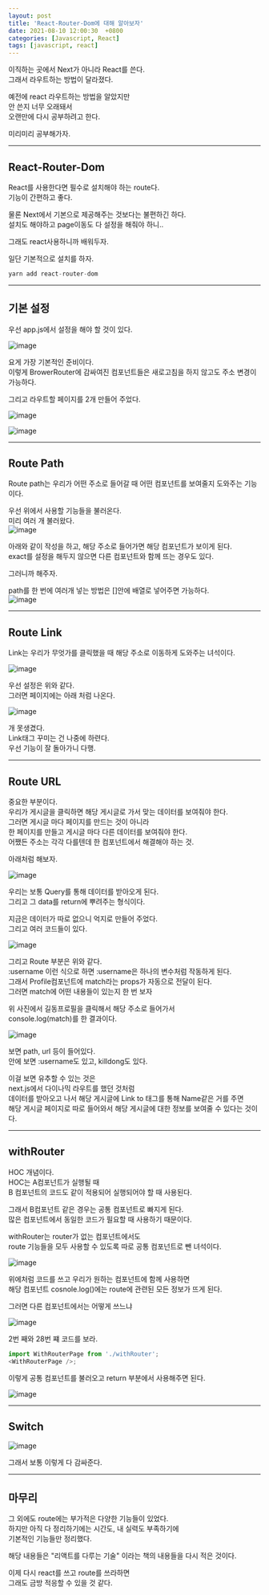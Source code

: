 ```yaml
---
layout: post
title: 'React-Router-Dom에 대해 알아보자'
date: 2021-08-10 12:00:30  +0800
categories: [Javascript, React]
tags: [javascript, react]
---
```


이직하는 곳에서 Next가 아니라 React를 쓴다.  
그래서 라우트하는 방법이 달라졌다.

예전에 react 라우트하는 방법을 알았지만  
안 쓴지 너무 오래돼서  
오랜만에 다시 공부하려고 한다.

미리미리 공부해가자.

---

## **React-Router-Dom**

React를 사용한다면 필수로 설치해야 하는 route다.  
기능이 간편하고 좋다.

물론 Next에서 기본으로 제공해주는 것보다는 불편하긴 하다.  
설치도 해야하고 page이동도 다 설정을 해줘야 하니..

그래도 react사용하니까 배워두자.

일단 기본적으로 설치를 하자.

```js
yarn add react-router-dom
```

---

## **기본 설정**

우선 app.js에서 설정을 해야 할 것이 있다.

![image](/assets/img/sample/route1.png)

요게 가장 기본적인 준비이다.  
이렇게 BrowerRouter에 감싸여진 컴포넌트들은 새로고침을 하지 않고도 주소 변경이 가능하다.

그리고 라우트할 페이지를 2개 만들어 주었다.

![image](/assets/img/sample/route2.png)

![image](/assets/img/sample/route3.png)

---

## **Route Path**

Route path는 우리가 어떤 주소로 들어갈 때 어떤 컴포넌트를 보여줄지 도와주는 기능이다.

우선 위에서 사용할 기능들을 불러온다.  
미리 여러 개 불러왔다.  
![image](/assets/img/sample/route4.png)

아래와 같이 작성을 하고, 해당 주소로 들어가면 해당 컴포넌트가 보이게 된다.  
exact를 설정을 해두지 않으면 다른 컴포넌트와 함께 뜨는 경우도 있다.

그러니까 해주자.

path를 한 번에 여러개 넣는 방법은 []안에 배열로 넣어주면 가능하다.  
![image](/assets/img/sample/route5.png)

---

## **Route Link**

Link는 우리가 무엇가를 클릭했을 때 해당 주소로 이동하게 도와주는 녀석이다.

![image](/assets/img/sample/route6.png)

우선 설정은 위와 같다.  
그러면 페이지에는 아래 처럼 나온다.

![image](/assets/img/sample/route7.png)

개 못생겼다.  
Link태그 꾸미는 건 나중에 하련다.  
우선 기능이 잘 돌아가니 다행.

---

## **Route URL**

중요한 부분이다.  
우리가 게시글을 클릭하면 해당 게시글로 가서 맞는 데이터를 보여줘야 한다.  
그러면 게시글 마다 페이지를 만드는 것이 아니라  
한 페이지를 만들고 게시글 마다 다른 데이터를 보여줘야 한다.  
어쨌든 주소는 각각 다를텐데 한 컴포넌트에서 해결해야 하는 것.

아래처럼 해보자.

![image](/assets/img/sample/route8.png)

우리는 보통 Query를 통해 데이터를 받아오게 된다.  
그리고 그 data를 return에 뿌려주는 형식이다.

지금은 데이터가 따로 없으니 억지로 만들어 주었다.  
그리고 여러 코드들이 있다.

![image](/assets/img/sample/route9.png)

그리고 Route 부분은 위와 같다.  
:username 이런 식으로 하면 :username은 하나의 변수처럼 작동하게 된다.  
그래서 Profile컴포넌트에 match라는 props가 자동으로 전달이 된다.  
그러면 match에 어떤 내용들이 있는지 한 번 보자

위 사진에서 길동프로필을 클릭해서 해당 주소로 들어가서  
console.log(match)를 한 결과이다.

![image](/assets/img/sample/route10.png)

보면 path, url 등이 들어있다.  
안에 보면 :username도 있고, killdong도 있다.

이걸 보면 유추할 수 있는 것은  
next.js에서 다이나믹 라우트를 했던 것처럼  
데이터를 받아오고 나서 해당 게시글에 Link to 태그를 통해 Name같은 거를 주면  
해당 게시글 페이지로 따로 들어와서 해당 게시글에 대한 정보를 보여줄 수 있다는 것이다.

---

## **withRouter**

HOC 개념이다.  
HOC는 A컴포넌트가 실행될 때  
B 컴포넌트의 코드도 같이 적용되어 실행되어야 할 때 사용된다.

그래서 B컴포넌트 같은 경우는 공통 컴포넌트로 빠지게 된다.  
많은 컴포넌트에서 동일한 코드가 필요할 때 사용하기 때문이다.

withRouter는 router가 없는 컴포넌트에서도  
route 기능들을 모두 사용할 수 있도록 따로 공통 컴포넌트로 뺀 녀석이다.

![image](/assets/img/sample/route11.png)

위에처럼 코드를 쓰고 우리가 원하는 컴포넌트에 함께 사용하면  
해당 컴포넌트 cosnole.log()에는 route에 관련된 모든 정보가 뜨게 된다.

그러면 다른 컴포넌트에서는 어떻게 쓰느냐

![image](/assets/img/sample/route12.png)

2번 째와 28번 쨰 코드를 보라.

```js
import WithRouterPage from './withRouter';
<WithRouterPage />;
```

이렇게 공통 컴포넌트를 불러오고 return 부분에서 사용해주면 된다.

![image](/assets/img/sample/route13.png)

---

## **Switch**


![image](/assets/img/sample/route14.png)

그래서 보통 이렇게 다 감싸준다.

---

## **마무리**

그 외에도 route에는 부가적은 다양한 기능들이 있었다.  
하지만 아직 다 정리하기에는 시간도, 내 실력도 부족하기에  
기본적인 기능들만 정리했다.

해당 내용들은
"리액트를 다루는 기술" 이라는 책의 내용들을 다시 적은 것이다.

이제 다시 react를 쓰고 route를 쓰라하면  
그래도 금방 적응할 수 있을 것 같다.
